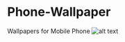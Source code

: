 # Phone-Wallpaper
Wallpapers for Mobile Phone
![alt text](https://youtube.com/shorts/LCKnc6w5vzc?feature=share "preview")
